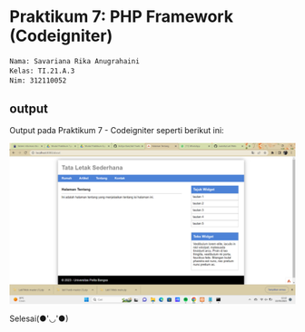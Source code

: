 # Praktikum 7: PHP Framework (Codeigniter)

```bash
Nama: Savariana Rika Anugrahaini
Kelas: TI.21.A.3
Nim: 312110052
```

## output

Output pada Praktikum 7 - Codeigniter seperti berikut ini:

![codeigniter](images/rika.png)

Selesai(●'◡'●)

